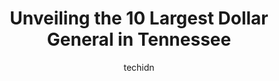 ---
layout: ampstory
image: https://i0.wp.com/www.depkes.org/wp-content/uploads/2023/06/dollar-general-0-in-tennessee-1685968065.jpeg?resize=640,853
author: techidn
featured: false
description: Discover the impressive array of Dollar General options in Tennessee, where you can find 10 of the largest Dollar General establishments in the area. From renowned classics to hidden gems, T
title: Unveiling the 10 Largest Dollar General in Tennessee
cover:
   title: Unveiling the 10 Largest Dollar General in Tennessee
   subtitle: Rickpate
   background: https://www.depkes.org/wp-content/uploads/2023/06/dollar-general-0-in-tennessee-1685968065.jpeg

pages: 
 - layout: thirds
   top: <h1>#1 Dollar General</h1>
   bottom: "<p>Pulled up 5 minutes before close, I work retail so I get that its inconvenient to have someone come in right BEFORE close. The doors were locked, the person at the regis</p>"
   background: https://images.unsplash.com/photo-1522441815192-d9f04eb0615c?ixlib=rb-4.0.3&ixid=MnwxMjA3fDB8MHxwaG90by1wYWdlfHx8fGVufDB8fHx8&auto=format&fit=crop&w=640&h=853&q=80
   backgroundblur: true
 - layout: thirds
   top: <h1>#2 Dollar General</h1>
   bottom: "<p>1118 Dickerson Pike, Nashville, TN 37207, United States</p>"
   background: https://images.unsplash.com/photo-1534312527009-56c7016453e6?ixlib=rb-4.0.3&ixid=MnwxMjA3fDB8MHxwaG90by1wYWdlfHx8fGVufDB8fHx8&auto=format&fit=crop&w=640&h=853&q=80
   cta:
      link: https://www.depkes.org/blog/unveiling-the-10-largest-dollar-general-in-tennessee/
      text: Unveiling the 10 Largest Dollar General in Tennessee
 - layout: thirds
   top: <h1>#3 Dollar General</h1>
   bottom: "<p>1755 Dr DB Todd Jr Blvd, Nashville, TN 37208, United States</p>"
   background: https://images.unsplash.com/photo-1580610447943-1bfbef5efe07?ixlib=rb-4.0.3&ixid=MnwxMjA3fDB8MHxwaG90by1wYWdlfHx8fGVufDB8fHx8&auto=format&fit=crop&w=640&h=853&q=80
   cta:
      link: https://www.depkes.org/blog/unveiling-the-10-largest-dollar-general-in-tennessee/
      text: Unveiling the 10 Largest Dollar General in Tennessee
 - layout: thirds
   top: <h1>#4 Dollar General</h1>
   bottom: "<p>3053 Brick Church Pike, Nashville, TN 37207, United States</p>"
   background: https://images.unsplash.com/photo-1489694553447-4c9339da310d?ixlib=rb-4.0.3&ixid=MnwxMjA3fDB8MHxwaG90by1wYWdlfHx8fGVufDB8fHx8&auto=format&fit=crop&w=640&h=853&q=80
   cta:
      link: https://www.depkes.org/blog/unveiling-the-10-largest-dollar-general-in-tennessee/
      text: Unveiling the 10 Largest Dollar General in Tennessee
 - layout: thirds
   top: <h1>#5 Dollar General</h1>
   bottom: "<p>3019 Dickerson Pike, Nashville, TN 37207, United States</p>"
   background: https://images.unsplash.com/photo-1462556791646-c201b8241a94?ixlib=rb-4.0.3&ixid=MnwxMjA3fDB8MHxwaG90by1wYWdlfHx8fGVufDB8fHx8&auto=format&fit=crop&w=640&h=853&q=80
   cta:
      link: https://www.depkes.org/blog/unveiling-the-10-largest-dollar-general-in-tennessee/
      text: Unveiling the 10 Largest Dollar General in Tennessee
 - layout: thirds
   top: <h1>#6 Dollar General</h1>
   bottom: "<p>4217 US-431, Columbia, TN 38401, United States</p>"
   background: https://images.unsplash.com/photo-1557672172-298e090bd0f1?ixlib=rb-4.0.3&ixid=MnwxMjA3fDB8MHxwaG90by1wYWdlfHx8fGVufDB8fHx8&auto=format&fit=crop&w=640&h=853&q=80
   cta:
      link: https://www.depkes.org/blog/unveiling-the-10-largest-dollar-general-in-tennessee/
      text: Unveiling the 10 Largest Dollar General in Tennessee
 - layout: thirds
   top: <h1>#7 Dollar General</h1>
   bottom: "<p>1514 US-31W, Goodlettsville, TN 37072, United States</p>"
   background: https://images.unsplash.com/photo-1549241520-425e3dfc01cb?ixlib=rb-4.0.3&ixid=MnwxMjA3fDB8MHxwaG90by1wYWdlfHx8fGVufDB8fHx8&auto=format&fit=crop&w=640&h=853&q=80
   cta:
      link: https://www.depkes.org/blog/unveiling-the-10-largest-dollar-general-in-tennessee/
      text: Unveiling the 10 Largest Dollar General in Tennessee
 - layout: thirds
   middle: Continue reading...
   background: https://images.unsplash.com/photo-1561679660-d00ee1e0dc8e?ixlib=rb-4.0.3&ixid=MnwxMjA3fDB8MHxwaG90by1wYWdlfHx8fGVufDB8fHx8&auto=format&fit=crop&w=640&h=853&q=80
   cta:
      link: https://www.depkes.org/blog/unveiling-the-10-largest-dollar-general-in-tennessee/
      text: Unveiling the 10 Largest Dollar General in Tennessee
      
---